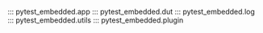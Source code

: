 ::: pytest_embedded.app
::: pytest_embedded.dut
::: pytest_embedded.log
::: pytest_embedded.utils
::: pytest_embedded.plugin
